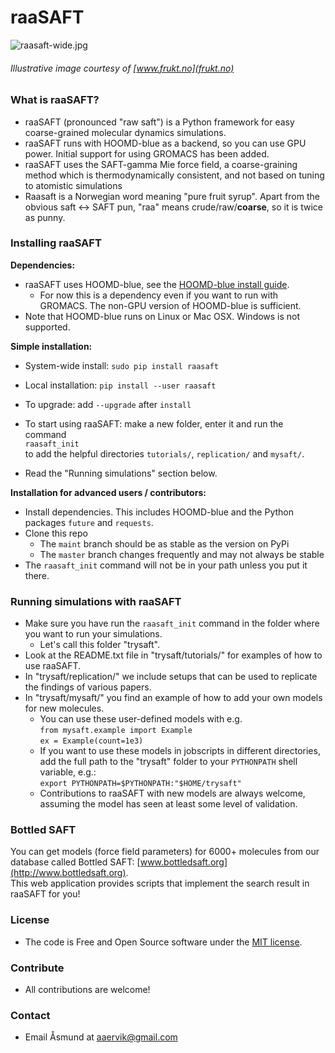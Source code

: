 # raaSAFT #
![raasaft-wide.jpg](https://bitbucket.org/repo/pn6BAR/images/2465645789-raasaft-wide.jpg)

###### Illustrative image courtesy of [www.frukt.no](frukt.no)

### What is raaSAFT? ###

* raaSAFT (pronounced "raw saft") is a Python framework for easy coarse-grained molecular dynamics simulations.
* raaSAFT runs with HOOMD-blue as a backend, so you can use GPU power. Initial support for using GROMACS has been added.
* raaSAFT uses the SAFT-gamma Mie force field, a coarse-graining method which is thermodynamically consistent, and not based on tuning to atomistic simulations
* Raasaft is a Norwegian word meaning "pure fruit syrup". Apart from the obvious saft <-> SAFT pun, "raa" means crude/raw/**coarse**, so it is twice as punny.

### Installing raaSAFT ###

**Dependencies:**

* raaSAFT uses HOOMD-blue, see the [HOOMD-blue install guide](https://codeblue.umich.edu/hoomd-blue/doc/page_install_guide.html).
    * For now this is a dependency even if you want to run with GROMACS. The non-GPU version of HOOMD-blue is sufficient.
* Note that HOOMD-blue runs on Linux or Mac OSX. Windows is not supported.

**Simple installation:**

* System-wide install: `sudo pip install raasaft`
* Local installation: `pip install --user raasaft`
 
* To upgrade: add `--upgrade` after `install`

* To start using raaSAFT: make a new folder, enter it and run the command  
  `raasaft_init`  
  to add the helpful directories `tutorials/`, `replication/` and `mysaft/`.
* Read the "Running simulations" section below.

**Installation for advanced users / contributors:**

* Install dependencies. This includes HOOMD-blue and the Python packages `future` and `requests`.
* Clone this repo
    * The `maint` branch should be as stable as the version on PyPi
    * The `master` branch changes frequently and may not always be stable
* The `raasaft_init` command will not be in your path unless you put it there.

### Running simulations with raaSAFT ###
* Make sure you have run the `raasaft_init` command in the folder where you want to run your simulations.
    * Let's call this folder "trysaft".
* Look at the README.txt file in "trysaft/tutorials/" for examples of how to use raaSAFT. 
* In "trysaft/replication/" we include setups that can be used to replicate the findings of various papers.
* In "trysaft/mysaft/" you find an example of how to add your own models for new molecules.
    * You can use these user-defined models with e.g.  
      `from mysaft.example import Example`  
      `ex = Example(count=1e3)`
    * If you want to use these models in jobscripts in different directories, add the full path to the "trysaft" folder to your `PYTHONPATH` shell variable, e.g.:  
      `export PYTHONPATH=$PYTHONPATH:"$HOME/trysaft"`
    * Contributions to raaSAFT with new models are always welcome, assuming the model has seen at least some level of validation.

### Bottled SAFT ###
You can get models (force field parameters) for 6000+ molecules from our database called Bottled SAFT: [www.bottledsaft.org](http://www.bottledsaft.org).  
This web application provides scripts that implement the search result in raaSAFT for you!
 
### License ###
* The code is Free and Open Source software under the [MIT license](https://bitbucket.org/asmunder/raasaft/src/master/LICENSE.txt).

### Contribute ###
* All contributions are welcome!

### Contact ###
* Email Åsmund at aaervik@gmail.com